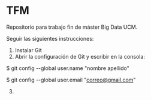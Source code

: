 # TFM
Repositorio para trabajo fin de máster Big Data UCM.

Seguir las siguientes instrucciones:

1. Instalar Git
2. Abrir la configuración de Git y escribir en la consola:
  
  $ git config --global user.name "nombre apellido"
  
  $ git config --global user.email "correo@gmail.com"

3.
